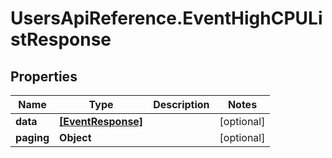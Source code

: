 # UsersApiReference.EventHighCPUListResponse

## Properties

Name | Type | Description | Notes
------------ | ------------- | ------------- | -------------
**data** | [**[EventResponse]**](EventResponse.md) |  | [optional] 
**paging** | **Object** |  | [optional] 


